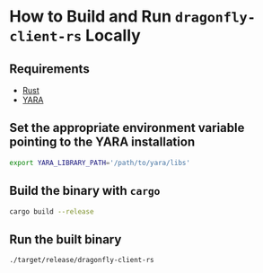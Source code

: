 # How to Build and Run `dragonfly-client-rs` Locally
## Requirements

- [Rust](https://www.rust-lang.org/tools/install)
- [YARA](https://yara.readthedocs.io/en/stable/gettingstarted.html#compiling-and-installing-yara)

## Set the appropriate environment variable pointing to the YARA installation
```bash
export YARA_LIBRARY_PATH='/path/to/yara/libs'
```

## Build the binary with `cargo`

```bash
cargo build --release
```

## Run the built binary

```bash
./target/release/dragonfly-client-rs
```
